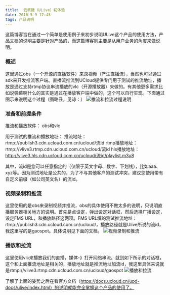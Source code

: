 ```yaml
---
title:  云直播（ULive）初体验
date: 2016-5-9 17:45
tags: 产品说明
---
```


这篇博客旨在通过一个简单是使用例子来初步说明ULive这个产品的使用方法，产品文档的说明主要是针对产品的，而这篇博客则主要是从用户业务的角度来做说明。

### 概述 ###
这里通过obs（一个开源的直播软件）来录视频（产生直播流），当然也可以通过sdk来开发推流客户端。直播流推流到UCloud提供专门用于测试的推流地址，播放是通过支持rtmp协议串流播放的vlc（开源播放器）来做的。有其他更多需求比如说弹幕啊什么的其实是通过在播放客户端中做的，这个可以自行实现。下面通过图示来说明这个过程（图略丑，见谅：）
![推流和拉流过程说明](http://7xr7kh.com1.z0.glb.clouddn.com/%E6%A6%82%E8%BF%B0.png)

### 准备和前提条件 ###
推流和播放软件：
obs和vlc

用于测试的推流和播放地址：
推流地址：rtmp://publish3.cdn.ucloud.com.cn/ucloud/流id
rtmp播放地址：rtmp://vlive3.rtmp.cdn.ucloud.com.cn/ucloud/流id
hls播放地址：http://vlive3.hls.cdn.ucloud.com.cn/ucloud/流id/playlist.m3u8

其中，流id是您可以任意指定的（仅限于英文字母、数字、下划线），比如aaa、xyz等。因为测试地址是公共的，为了不与其他客户的测试冲突，建议您使用带有自定义前缀（如公司英文名）的流id。

### 视频录制和推流 ###
这里使用的是obs来录制视频并推流，obs的具体使用不做太多的说明，只说明直播服务器相关地方的说明。首先是点设定，弹出设定对话框，然后选择广播设定，设定FMS URL，和播放路径这两项。FMS URL填的测试推流地址：rtmp://publish3.cdn.ucloud.com.cn/ucloud/，播放路径就是Ulive所说的流id，我这里写的是gaospot。具体说明见下面的文档。
![视频录制和推流](http://7xr7kh.com1.z0.glb.clouddn.com/%E6%8E%A8%E6%B5%81.png)

### 播放和拉流 ###
这里使用vlc来播放我们的直播，媒体-》打开网络串流。就到如下所示的对话框，这个和上面推流地址是相关的，播放地址就是推流地址加流id，我这里具体来说就是rtmp://vlive3.rtmp.cdn.ucloud.com.cn/ucloud/gaospot
![播放和拉流](http://7xr7kh.com1.z0.glb.clouddn.com/%E6%8B%89%E6%B5%81.png)

了解了上面的姿势之后在看官方文档（https://docs.ucloud.cn/upd-docs/ulive/index.html）的说明就能完全掌握这个产品的使用了。
